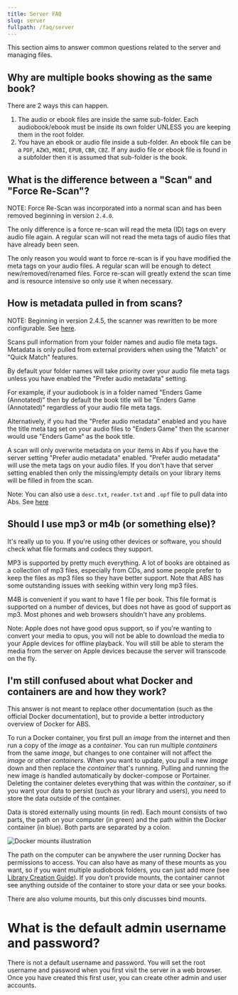 ```yaml
---
title: Server FAQ
slug: server
fullpath: /faq/server
---
```


This section aims to answer common questions related to the server and managing files.

## Why are multiple books showing as the same book?

There are 2 ways this can happen.

1. The audio or ebook files are inside the same sub-folder. Each audiobook/ebook must be inside its own folder UNLESS you are keeping them in the root folder.
2. You have an ebook or audio file inside a sub-folder. An ebook file can be a `PDF`, `AZW3`, `MOBI`, `EPUB`, `CBR`, `CBZ`. If any audio file or ebook file is found in a subfolder then it is assumed that sub-folder is the book.

## What is the difference between a "Scan" and "Force Re-Scan"?

NOTE: Force Re-Scan was incorporated into a normal scan and has been removed beginning in version `2.4.0`.

The only difference is a force re-scan will read the meta (ID) tags on every audio file again.
A regular scan will not read the meta tags of audio files that have already been seen.

The only reason you would want to force re-scan is if you have modified the meta tags on your audio files.
A regular scan will be enough to detect new/removed/renamed files.
Force re-scan will greatly extend the scan time and is resource intensive so only use it when necessary.

## How is metadata pulled in from scans?

NOTE: Beginning in version 2.4.5, the scanner was rewritten to be more configurable. See [here](/guides/book-scanner).

Scans pull information from your folder names and audio file meta tags.
Metadata is only pulled from external providers when using the "Match" or "Quick Match" features.

By default your folder names will take priority over your audio file meta tags unless you have enabled the "Prefer audio metadata" setting. 

For example, if your audiobook is in a folder named "Enders Game (Annotated)" then by default the book title will be "Enders Game (Annotated)" regardless of your audio file meta tags. 

Alternatively, if you had the "Prefer audio metadata" enabled and you have the title meta tag set on your audio files to "Enders Game" then the scanner would use "Enders Game" as the book title.

A scan will only overwrite metadata on your items in Abs if you have the server setting "Prefer audio metadata" enabled. "Prefer audio metadata" will use the meta tags on your audio files. If you don't have that server setting enabled then only the missing/empty details on your library items will be filled in from the scan.

Note: You can also use a `desc.txt`, `reader.txt` and `.opf` file to pull data into Abs. See [here](/docs#book-additional-metadata)

## Should I use mp3 or m4b (or something else)?

It's really up to you.
If you're using other devices or software, you should check what file formats and codecs they support.

MP3 is supported by pretty much everything.
A lot of books are obtained as a collection of mp3 files, especially from CDs, and some people prefer to keep the files as mp3 files so they have better support.
Note that ABS has some outstanding issues with seeking within very long mp3 files.

M4B is convenient if you want to have 1 file per book.
This file format is supported on a number of devices, but does not have as good of support as mp3.
Most phones and web browsers shouldn't have any problems.

Note: Apple does not have good opus support, so if you're wanting to convert your media to opus, you will not be able to download the media to your Apple devices for offline playback.
You will still be able to steram the media from the server on Apple devices because the server will transcode on the fly.


## I'm still confused about what Docker and containers are and how they work?

This answer is not meant to replace other documentation (such as the official Docker documentation), but to provide a better introductory overview of Docker for ABS.

To run a Docker container, you first pull an *image* from the internet and then run a copy of the *image* as a *container*.
You can run multiple *containers* from the same *image*, but changes to one container will not affect the *image* or other *containers*.
When you want to update, you pull a new *image* down and then replace the *container* that's running. Pulling and running the new image is handled automatically by docker-compose or Portainer.
Deleting the container deletes everything that was within the *container*, so if you want your data to persist (such as your library and users), you need to store the data outside of the container.

Data is stored externally using mounts (in red).
Each mount consists of two parts, the path on your computer (in green) and the path within the Docker container (in blue).
Both parts are separated by a colon.

![Docker mounts illustration](/guides/docker_mounts/docker_mounts.png)

The path on the computer can be anywhere the user running Docker has permissions to access.
You can also have as many of these mounts as you want, so if you want multiple audiobook folders, you can just add more (see [Library Creation Guide](https://www.audiobookshelf.org/guides/library_creation)).
If you don't provide mounts, the container cannot see anything outside of the container to store your data or see your books.

There are also volume mounts, but this only discusses bind mounts.

# What is the default admin username and password?

There is not a default username and password. You will set the root username and password when you first visit the server in a web browser. Once you have created this first user, you can create other admin and user accounts.
